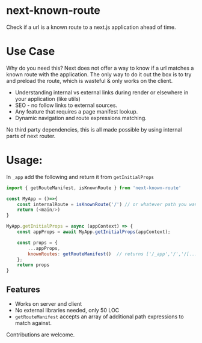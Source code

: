 # next-known-route
Check if a url is a known route to a next.js application ahead of time.

# Use Case
Why do you need this? Next does not offer a way to know if a url matches a known route with the application.
The only way to do it out the box is to try and preload the route, which is wasteful & only works on the client. 

- Understanding internal vs external links during render or elsewhere in your application (like utils)
- SEO - no follow links to external sources.
- Any feature that requires a page manifest lookup.
- Dynamic navigation and route expressions matching.

No third party dependencies, this is all made possible by using internal parts of next router.

# Usage:

In `_app` add the following and return it from `getInitialProps`

```js
import { getRouteManifest, isKnownRoute } from 'next-known-route'

const MyApp = ()=>{
    const internalRoute = isKnownRoute('/') // or whatever path you want to check aganst. Returns true|false
    return (<main/>)
}

MyApp.getInitialProps = async (appContext) => {
    const appProps = await MyApp.getInitialProps(appContext);

    const props = {
        ...appProps,
        knownRoutes: getRouteManifest()  // returns ['/_app','/','/[...slug]']
    };
    return props
}
```

## Features
- Works on server and client
- No external libraries needed, only 50 LOC
- `getRouteManifest` accepts an array of additional path expressions to match against. 

Contributions are welcome. 
